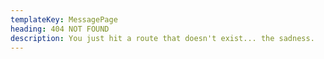 ```yaml
---
templateKey: MessagePage
heading: 404 NOT FOUND
description: You just hit a route that doesn't exist... the sadness.
---
```

